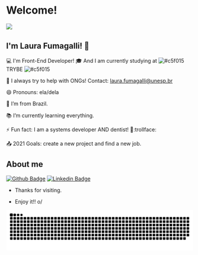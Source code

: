 # Welcome!


<img src=https://raw.githubusercontent.com/TheDudeThatCode/TheDudeThatCode/master/Assets/Mario_Gameplay.gif>
 

## I'm Laura Fumagalli! 👋

 

:computer: I'm Front-End Developer! 🎓 And I am currently studying at ![#c5f015](https://via.placeholder.com/15/c5f015/000000?text=+) TRYBE ![#c5f015](https://via.placeholder.com/15/c5f015/000000?text=+)

 🤔 I always try to help with ONGs! Contact: laura.fumagalli@unesp.br

 😄 Pronouns: ela/dela

:house_with_garden: I’m from Brazil.

:books: I’m currently learning everything.

⚡ Fun fact: I am a systems developer AND dentist! 🤣:trollface:

:outbox_tray: 2021 Goals: create a new project and find a new job.

 

## About me

[![Github Badge](https://img.shields.io/badge/-Github-000?style=flat-square&logo=Github&logoColor=white&link=https://github.com/fumagallilaura)](https://github.com/fumagallilaura) [![Linkedin Badge](https://img.shields.io/badge/-LinkedIn-blue?style=flat-square&logo=Linkedin&logoColor=white&link=https://www.linkedin.com/in/fumagallidv/)](https://www.linkedin.com/in/fumagallidv/)



- Thanks for visiting.

- Enjoy it!! o/

<img src=https://raw.githubusercontent.com/Platane/snk/output/github-contribution-grid-snake.svg>
